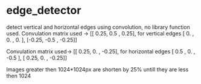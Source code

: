 # edge_detector
detect vertical and horizontal edges using convolution, no library function used.
Convulation matrix used -> [[ 0.25,  0.5 ,  0.25],    for vertical edges
                           [ 0.  ,  0.  ,  0.  ],
                           [-0.25, -0.5 , -0.25]]
                           

Convulation matrix used-> [[ 0.25,  0.  , -0.25],  for horizontal edges
                          [ 0.5 ,  0.  , -0.5 ],
                          [ 0.25,  0.  , -0.25]]


Images greater then 1024*1024px are shorten by 25% untill they are less then 1024